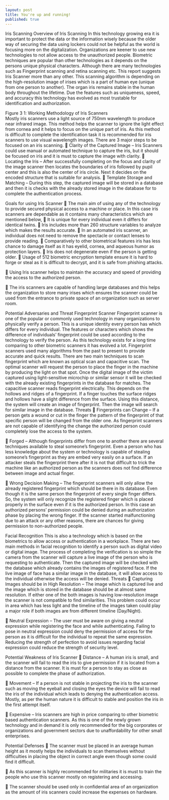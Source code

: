 ```yaml
---
layout: post
title: You're up and running!
published: true
---
```

Iris Scanning
Overview of Iris Scanning
In this technology growing era it is important to protect the data or the information wisely because the older way of securing the data using lockers could not be helpful as the world is focusing more on the digitalization. Organizations are keener to use new technologies to not allow access to the unauthorized people. Biometric techniques are popular than other technologies as it depends on the persons unique physical characters. Although there are many technologies such as Fingerprint scanning and retina scanning etc. This report suggests Iris Scanner more than any other. This scanning algorithm is depending on the high-resolution image of irises which is a part of human eye (unique from one person to another). The organ iris remains stable in the human body throughout the lifetime. Due the features such as uniqueness, speed, and accuracy this technology has evolved as most trustable for identification and authorization. 
 
Figure 3 1: Working Methodology of Iris Scanners   
Mostly iris scanners use a light source of 750nm wavelength to produce near infrared image. This method helps the scanner to ignore the light effect from cornea and it helps to focus on the unique part of iris. As this method is difficult to complete the identification task it is recommended for iris scanners to use visual wavelength images. There are 3 major steps to be focused on an iris scanning. 
	Clarity of the Captured Image – Iris Scanners could use manual or automated technique to capture the iris, but it should be focused on iris and it is must to capture the image with clarity. 
	Locating the Iris – After successfully completing on the focus and clarity of the image scanner then locates the boundaries of iris followed by pupil center and this is also the center of iris circle. Next it decides on the encoded structure that is suitable for analysis. 
	Template Storage and Matching – During this step, the captured image will be stored in a database and then it is checks with the already stored image in the database for to complete the authentication process. 
  
Goals for using Iris Scanner
	The main aim of using any of the technology to provide secured physical access to a machine or place. In this case iris scanners are dependable as it contains many characteristics which are mentioned below,
	It is unique for every individual even it differs for identical twins.
	Iris includes more than 260 structure variables to analyze which makes the results accurate. 
	In an automated iris scanner, an individual does not need to remove the spectacle or contact lenses to provide reading. 
	Comparatively to other biometrical features iris has less chance to damage itself as it has eyelid, cornea, and aqueous humor as protection layers. 
	Iris does not degenerate even if the person is getting older. 
	Usage of 512 biometric encryption template ensure it is hard to forge or steal as it is difficult to decrypt, and it is safe from phishing attacks.  

	Using Iris scanner helps to maintain the accuracy and speed of providing the access to the authorized person.

	The iris scanners are capable of handling large databases and this helps the organization to store many irises which ensures the scanner could be used from the entrance to private space of an organization such as server room. 

 
 

Potential Adversaries and Threat
Fingerprint Scanner
Fingerprint scanner is one of the popular or commonly used technology in many organizations to physically verify a person. This is a unique identity every person has which differs for every individual. The features or characters which shows the difference of individuals’ fingerprint could be used according to the technology to verify the person. As this technology exists for a long time comparing to other biometric scanners it has evolved a lot. Fingerprint scanners used many algorithms from the past to present to provide accurate and quick results. There are two main techniques to scan fingerprint which are known as optical scan and capacitive scan. The optimal scanner will request the person to place the finger in the machine by producing the light on that spot. Once the digital image of the victim captured using light-sensitive microchip or similar sensor it will be checked with the already existing fingerprints in the database for matches. The capacitive scanner reads fingerprint electrically. This depends on the hollows and ridges of a fingerprint. If a finger touches the surface ridges and hollows have a slight difference from the surface. Using this distance, the system will create an image of fingerprint. Then the image will search for similar image in the database. 
Threats 
	Fingerprints can Change – If a person gets a wound or cut in the finger the pattern of the fingerprint of that specific person will be changed from the older one. As fingerprint scanners are not capable of identifying the change the authorized person could completely lose the access to the system. 

	Forged – Although fingerprints differ from one to another there are several techniques available to steal someone’s fingerprint. Even a person who has less knowledge about the system or technology is capable of stealing someone’s fingerprint as they are embed very easily on a surface. If an attacker steals the fingerprint there after it is not that difficult to trick the machine like an authorized person as the scanners does not find difference between image and actual finger. 

	Wrong Decision Making – The fingerprint scanners will only allow the already registered fingerprint which should be there in its database. Even though it is the same person the fingerprint of every single finger differs. So, the system will only recognize the registered finger which is placed properly in the surface even if it is the authorized person. In this case an authorized persons’ permission could be denied during an authorization phase by placing the wrong finger. If the scanner started malfunctioning due to an attack or any other reasons, there are chances for giving permission to non-authorized people.    

Facial Recognition
This is also a technology which is based on the biometrics to allow access or authentication in a workplace. There are two main methods in facial recognition to identify a person such as digital video or digital image. The process of completing the verification is so simple the camera from the scanner will capture a live image of the person who is requesting to authenticate. Then the captured image will be checked with the database which already contains the images of registered face. If the live image of face has a similar image in the database, it will allow access to the individual otherwise the access will be denied.
Threats 
	Capturing Images should be in High Resolution – The image which is captured live and the image which is stored in the database should be at almost same resolution. If either one of the both images is having low-resolution image the scanner is not compatible to find similarities. This problem could occur in area which has less light and the timeline of the images taken could play a major role if both images are from different timeline (Day/Night).         

	Neutral Expression – The user must be aware on giving a neutral expression while registering the face and while authenticating. Failing to pose in neutral expression could deny the permission of access for the person as it is difficult for the individual to repeat the same expression. Reducing the strength of perfection to avoid issues regarding facial expression could reduce the strength of security level.     

Potential Weakness of Iris Scanner
	Distance – A human iris is small, and the scanner will fail to read the iris to give permission if it is located from a distance from the scanner. It is must for a person to stay as close as possible to complete the phase of authorization. 

	Movement – If a person is not stable in projecting the iris to the scanner such as moving the eyeball and closing the eyes the device will fail to read the iris of the individual which leads to denying the authentication access. Mostly, as per the human nature it is difficult to stable and position the iris in the first attempt itself. 

	Expensive – Iris scanners are high in price comparing to other biometric based authentication scanners. As this is one of the newly grown technology and in demand it is only recommended for the big corporates or organizations and government sectors due to unaffordability for other small enterprises. 
                            
Potential Defenses
	The scanner must be placed in an average human height as it mostly helps the individuals to scan themselves without difficulties in placing the object in correct angle even though some could find it difficult. 

	As this scanner is highly recommended for militaries it is must to train the people who use this scanner mostly on registering and accessing. 

	The scanner should be used only in confidential area of an organization as the amount of iris scanners could increase the expenses on hardware.   

